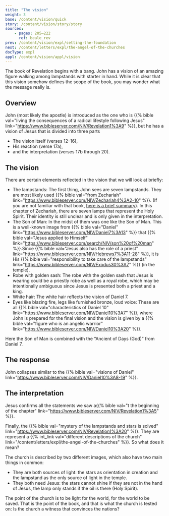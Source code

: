 ```yaml
---
title: "The vision"
weight: 3
base: /content/vision/quick
story: /content/vision/story/story
sources: 
    - pages: 205–222
      ref: beale_rev
prev: /content/vision/expl/setting-the-foundation
next: /content/letters/expl/the-angel-of-the-churches
docType: expl
appl: /content/vision/appl/vision
---
```


The book of Revelation begins with a bang. John has a vision of an amazing figure walking among lampstands with starter in hand. While it is clear that this vision somehow defines the scope of the book, you may wonder what the message really is.

## Overview

<a name="3876"></a>
John (most likely the apostle) is introduced as the one who is {{% bible val="living the consequences of a radical lifestyle following Jesus" link="https://www.bibleserver.com/NIV/Revelation1%3A9" %}}, but he has a vision of Jesus that is divided into three parts

- The vision itself (verses 12–16),
- His reaction (verse 17a),
- and the interpretation (verses 17b through 20).

## The vision

<a name="7487"></a>
There are certain elements reflected in the vision that we will look at briefly:

- The lampstands: The first thing, John sees are seven lampstands. They are most likely used {{% bible val="from Zechariah" link="https://www.bibleserver.com/NIV/Zechariah4%3A2-10" %}}. (If you are not familiar with that book, [here is a brief summary](https://www.youtube.com/watch?v=_106IfO6Kc0)). In this chapter of Zechariah, there are seven lamps that represent the Holy Spirit. Their identity is still unclear and is only given in the interpretation.
- The Son of Man: In the midst of them was one like the Son of Man. This is a well-known image from {{% bible val="Daniel" link="https://www.bibleserver.com/NIV/Daniel7%3A13" %}} that {{% bible val="Jesus applied to Himself" link="https://www.bibleserver.com/search/NIV/son%20of%20man" %}}.Since {{% bible val="Jesus also has the role of a priest" link="https://www.bibleserver.com/NIV/Hebrews7%3A11-28" %}}, it is His {{% bible val="responsibility to take care of the lampstands" link="https://www.bibleserver.com/NIV/Exodus30%3A7" %}} (in the temple).
- Robe with golden sash: The robe with the golden sash that Jesus is wearing could be a priestly robe as well as a royal robe, which may be intentionally ambiguous since Jesus is presented both a priest and a king.
- White hair: The white hair reflects the vision of Daniel 7.
- Eyes like blazing fire, legs like furnished bronze, loud voice: These are all {{% bible val="characteristics of Daniel 10" link="https://www.bibleserver.com/NIV/Daniel10%3A7" %}}, where John is prepared for the final vision and the vision is given by a {{% bible val="figure who is an angelic warrior" link="https://www.bibleserver.com/NIV/Daniel10%3A20" %}}.

Here the Son of Man is combined with the “Ancient of Days (God)” from Daniel 7.

## The response

<a name="8d12"></a>
John collapses similar to the {{% bible val="visions of Daniel" link="https://www.bibleserver.com/NIV/Daniel10%3A8-19" %}}.

## The interpretation

<a name="b723"></a>
Jesus confirms all the statements we saw a{{% bible val="t the beginning of the chapter" link="https://www.bibleserver.com/NIV/Revelation1%3A5" %}}.

Finally, the {{% bible val="mystery of the lampstands and stars is solved" link="https://www.bibleserver.com/NIV/Revelation1%3A20" %}}. They are represent a {{% int_link val="different descriptions of the church" link="/content/letters/expl/the-angel-of-the-churches" %}}. So what does it mean?

The church is described by two different images, which also have two main things in common:

- They are both sources of light: the stars as orientation in creation and the lampstand as the only source of light in the temple.
- They both need Jesus: the stars cannot shine if they are not in the hand of Jesus, the lamp only stands if the oil is there (Holy Spirit).

The point of the church is to be light for the world, for the world to be saved. That is the point of the book, and that is what the church is tested on: Is the church a witness that convinces the nations?
